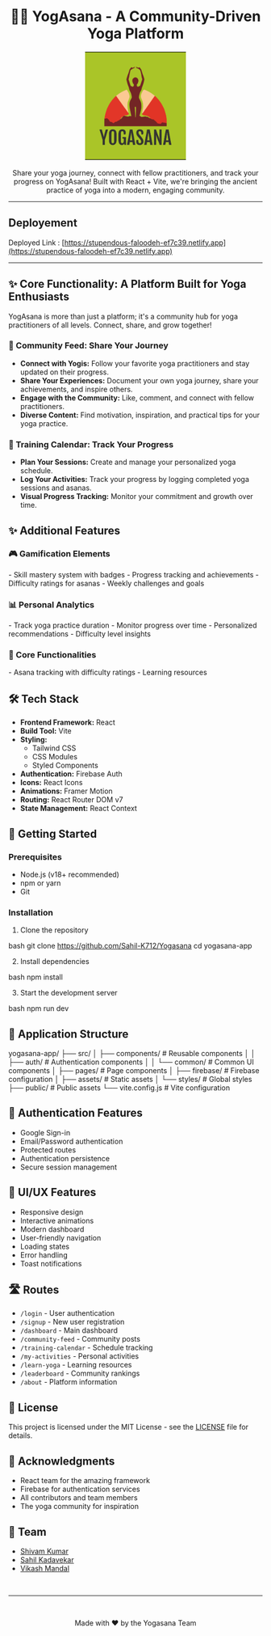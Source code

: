 
<h1 align="center">🧘‍♀ YogAsana - A Community-Driven Yoga Platform</h1>

<p align="center">
  <img src="https://raw.githubusercontent.com/Sahil-K712/Yogasana/main/yogasana-app/public/yogaimage.jpg" alt="Yogasana" width="200"/>
</p>

<p align="center">
  Share your yoga journey, connect with fellow practitioners, and track your progress on YogAsana! Built with React + Vite, we're bringing the ancient practice of yoga into a modern, engaging community.
</p>

-----


<h2> Deployement </h2>


Deployed Link : [https://stupendous-faloodeh-ef7c39.netlify.app](https://stupendous-faloodeh-ef7c39.netlify.app)

-----




<h2>✨ Core Functionality: A Platform Built for Yoga Enthusiasts</h2>

YogAsana is more than just a platform; it's a community hub for yoga practitioners of all levels. Connect, share, and grow together!

<h3>👥 Community Feed: Share Your Journey</h3>

*   **Connect with Yogis:** Follow your favorite yoga practitioners and stay updated on their progress.
*   **Share Your Experiences:** Document your own yoga journey, share your achievements, and inspire others.
*   **Engage with the Community:** Like, comment, and connect with fellow practitioners.
*   **Diverse Content:** Find motivation, inspiration, and practical tips for your yoga practice.

<h3>📅 Training Calendar: Track Your Progress</h3>

*   **Plan Your Sessions:** Create and manage your personalized yoga schedule.
*   **Log Your Activities:** Track your progress by logging completed yoga sessions and asanas.
*   **Visual Progress Tracking:** Monitor your commitment and growth over time.

<h2>✨ Additional Features</h2>

<h3>🎮 Gamification Elements</h3>
- Skill mastery system with badges
- Progress tracking and achievements
- Difficulty ratings for asanas
- Weekly challenges and goals

<h3>📊 Personal Analytics</h3>
- Track yoga practice duration
- Monitor progress over time
- Personalized recommendations
- Difficulty level insights

<h3>🎯 Core Functionalities</h3>
- Asana tracking with difficulty ratings
- Learning resources

<h2>🛠 Tech Stack</h2>

- **Frontend Framework:** React
- **Build Tool:** Vite
- **Styling:**
  - Tailwind CSS
  - CSS Modules
  - Styled Components
- **Authentication:** Firebase Auth
- **Icons:** React Icons
- **Animations:** Framer Motion
- **Routing:** React Router DOM v7
- **State Management:** React Context

<h2>🚀 Getting Started</h2>

### Prerequisites

*   Node.js (v18+ recommended)
*   npm or yarn
*   Git

### Installation

1.  Clone the repository

bash
git clone https://github.com/Sahil-K712/Yogasana
cd yogasana-app


2.  Install dependencies

bash
npm install


3.  Start the development server

bash
npm run dev


## 📱 Application Structure


yogasana-app/
├── src/
│   ├── components/         # Reusable components
│   │   ├── auth/          # Authentication components
│   │   └── common/        # Common UI components
│   ├── pages/             # Page components
│   ├── firebase/          # Firebase configuration
│   ├── assets/            # Static assets
│   └── styles/            # Global styles
├── public/                # Public assets
└── vite.config.js        # Vite configuration


## 🔐 Authentication Features

*   Google Sign-in
*   Email/Password authentication
*   Protected routes
*   Authentication persistence
*   Secure session management

## 🎨 UI/UX Features

*   Responsive design
*   Interactive animations
*   Modern dashboard
*   User-friendly navigation
*   Loading states
*   Error handling
*   Toast notifications

## 🛣 Routes

*   `/login` - User authentication
*   `/signup` - New user registration
*   `/dashboard` - Main dashboard
*   `/community-feed` - Community posts
*   `/training-calendar` - Schedule tracking
*   `/my-activities` - Personal activities
*   `/learn-yoga` - Learning resources
*   `/leaderboard` - Community rankings
*   `/about` - Platform information

## 📜 License

This project is licensed under the MIT License - see the [LICENSE](LICENSE) file for details.

## 🙏 Acknowledgments

*   React team for the amazing framework
*   Firebase for authentication services
*   All contributors and team members
*   The yoga community for inspiration

## 👥 Team

*   [Shivam Kumar](https://github.com/Shivam-Kumar9)
*   [Sahil Kadavekar](https://github.com/Sahil-K712)
*   [Vikash Mandal](https://github.com/vikash-mandal747)



<br>

---

<br>

<p align="center">Made with ❤ by the Yogasana Team</p>


